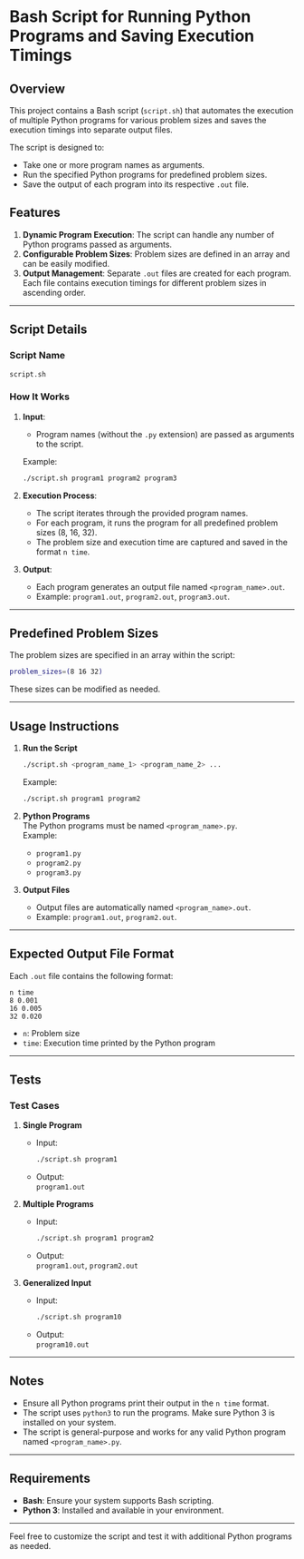 # Bash Script for Running Python Programs and Saving Execution Timings  

## Overview  
This project contains a Bash script (`script.sh`) that automates the execution of multiple Python programs for various problem sizes and saves the execution timings into separate output files.  

The script is designed to:
- Take one or more program names as arguments.
- Run the specified Python programs for predefined problem sizes.
- Save the output of each program into its respective `.out` file.  

## Features  
1. **Dynamic Program Execution**: The script can handle any number of Python programs passed as arguments.  
2. **Configurable Problem Sizes**: Problem sizes are defined in an array and can be easily modified.  
3. **Output Management**: Separate `.out` files are created for each program. Each file contains execution timings for different problem sizes in ascending order.  

---

## Script Details  

### **Script Name**  
`script.sh`  

### **How It Works**  
1. **Input**:  
   - Program names (without the `.py` extension) are passed as arguments to the script.  

   Example:  
   ```bash  
   ./script.sh program1 program2 program3  
   ```  

2. **Execution Process**:  
   - The script iterates through the provided program names.  
   - For each program, it runs the program for all predefined problem sizes (8, 16, 32).  
   - The problem size and execution time are captured and saved in the format `n time`.  

3. **Output**:  
   - Each program generates an output file named `<program_name>.out`.  
   - Example: `program1.out`, `program2.out`, `program3.out`.  

---

## Predefined Problem Sizes  
The problem sizes are specified in an array within the script:  
```bash  
problem_sizes=(8 16 32)  
```  

These sizes can be modified as needed.  

---

## Usage Instructions  

1. **Run the Script**  
   ```bash  
   ./script.sh <program_name_1> <program_name_2> ...  
   ```  

   Example:  
   ```bash  
   ./script.sh program1 program2  
   ```  

2. **Python Programs**  
   The Python programs must be named `<program_name>.py`.  
   Example:
   - `program1.py`
   - `program2.py`
   - `program3.py`  

3. **Output Files**  
   - Output files are automatically named `<program_name>.out`.  
   - Example: `program1.out`, `program2.out`.  

---

## Expected Output File Format  

Each `.out` file contains the following format:  
```
n time  
8 0.001  
16 0.005  
32 0.020  
```  

- `n`: Problem size  
- `time`: Execution time printed by the Python program  

---

## Tests  

### **Test Cases**  
1. **Single Program**  
   - Input:  
     ```bash  
     ./script.sh program1  
     ```  
   - Output:  
     `program1.out`  

2. **Multiple Programs**  
   - Input:  
     ```bash  
     ./script.sh program1 program2  
     ```  
   - Output:  
     `program1.out`, `program2.out`  

3. **Generalized Input**  
   - Input:  
     ```bash  
     ./script.sh program10  
     ```  
   - Output:  
     `program10.out`  

---

## Notes  

- Ensure all Python programs print their output in the `n time` format.  
- The script uses `python3` to run the programs. Make sure Python 3 is installed on your system.  
- The script is general-purpose and works for any valid Python program named `<program_name>.py`.  

---

## Requirements  

- **Bash**: Ensure your system supports Bash scripting.  
- **Python 3**: Installed and available in your environment.  

--- 
Feel free to customize the script and test it with additional Python programs as needed.  
